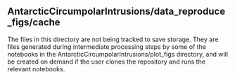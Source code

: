 ## AntarcticCircumpolarIntrusions/data_reproduce_figs/cache

The files in this directory are not being tracked to save storage.
They are files generated during intermediate processing steps by some of the notebooks
in the AntarcticCircumpolarIntrusions/plot_figs directory, and will be created on demand if the user
clones the repository and runs the relevant notebooks.
